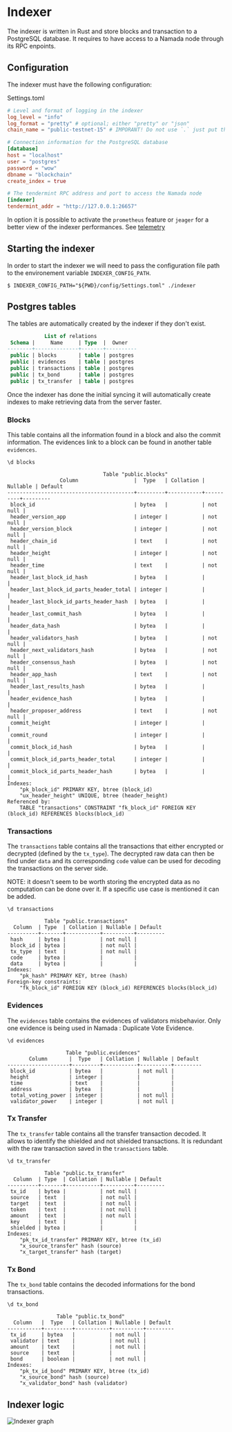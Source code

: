 # Indexer

The indexer is written in Rust and store blocks and transaction to a PostgreSQL database. It requires to have access to a Namada node through its RPC enpoints.

## Configuration

The indexer must have the following configuration:

Settings.toml

```toml
# Level and format of logging in the indexer
log_level = "info"
log_format = "pretty" # optional; either "pretty" or "json"
chain_name = "public-testnet-15" # IMPORANT! Do not use `.` just put the name of the network and don't have the hash (e.g 'shielded-expedition.b40d8e9055' becomes 'shielded-expedition')

# Connection information for the PostgreSQL database
[database]
host = "localhost"
user = "postgres"
password = "wow"
dbname = "blockchain"
create_index = true

# The tendermint RPC address and port to access the Namada node
[indexer]
tendermint_addr = "http://127.0.0.1:26657"
```

In option it is possible to activate the `prometheus` feature or `jeager` for a better view of the indexer performances. See [telemetry](./telemetry.md)

## Starting the indexer

In order to start the indexer we will need to pass the configuration file path to the environement variable `INDEXER_CONFIG_PATH`.

```
$ INDEXER_CONFIG_PATH="${PWD}/config/Settings.toml" ./indexer
```

## Postgres tables

The tables are automatically created by the indexer if they don't exist.

```sql
            List of relations
 Schema |     Name     | Type  |  Owner
--------+--------------+-------+----------
 public | blocks       | table | postgres
 public | evidences    | table | postgres
 public | transactions | table | postgres
 public | tx_bond      | table | postgres
 public | tx_transfer  | table | postgres
```

Once the indexer has done the initial syncing it will automatically create indexes to make retrieving data from the server faster.

### Blocks

This table contains all the information found in a block and also the commit information. The evidences link to a block can be found in another table `evidences`.

```
\d blocks

                               Table "public.blocks"
                 Column                  |  Type   | Collation | Nullable | Default
-----------------------------------------+---------+-----------+----------+---------
 block_id                                | bytea   |           | not null |
 header_version_app                      | integer |           | not null |
 header_version_block                    | integer |           | not null |
 header_chain_id                         | text    |           | not null |
 header_height                           | integer |           | not null |
 header_time                             | text    |           | not null |
 header_last_block_id_hash               | bytea   |           |          |
 header_last_block_id_parts_header_total | integer |           |          |
 header_last_block_id_parts_header_hash  | bytea   |           |          |
 header_last_commit_hash                 | bytea   |           |          |
 header_data_hash                        | bytea   |           |          |
 header_validators_hash                  | bytea   |           | not null |
 header_next_validators_hash             | bytea   |           | not null |
 header_consensus_hash                   | bytea   |           | not null |
 header_app_hash                         | text    |           | not null |
 header_last_results_hash                | bytea   |           |          |
 header_evidence_hash                    | bytea   |           |          |
 header_proposer_address                 | text    |           | not null |
 commit_height                           | integer |           |          |
 commit_round                            | integer |           |          |
 commit_block_id_hash                    | bytea   |           |          |
 commit_block_id_parts_header_total      | integer |           |          |
 commit_block_id_parts_header_hash       | bytea   |           |          |
Indexes:
    "pk_block_id" PRIMARY KEY, btree (block_id)
    "ux_header_height" UNIQUE, btree (header_height)
Referenced by:
    TABLE "transactions" CONSTRAINT "fk_block_id" FOREIGN KEY (block_id) REFERENCES blocks(block_id)
```

### Transactions

The `transactions` table contains all the transactions that either encrypted or decrypted (defined by the `tx_type`). The decrypted raw data can then be find under `data` and its corresponding `code` value can be used for decoding the transactions on the server side.

NOTE: it doesn't seem to be worth storing the encrypted data as no computation can be done over it. If a specific use case is mentioned it can be added.

```
\d transactions

            Table "public.transactions"
  Column  | Type  | Collation | Nullable | Default
----------+-------+-----------+----------+---------
 hash     | bytea |           | not null |
 block_id | bytea |           | not null |
 tx_type  | text  |           | not null |
 code     | bytea |           |          |
 data     | bytea |           |          |
Indexes:
    "pk_hash" PRIMARY KEY, btree (hash)
Foreign-key constraints:
    "fk_block_id" FOREIGN KEY (block_id) REFERENCES blocks(block_id)

```

### Evidences

The `evidences` table contains the evidences of validators misbehavior. Only one evidence is being used in Namada : Duplicate Vote Evidence.

```
\d evidences

                   Table "public.evidences"
       Column       |  Type   | Collation | Nullable | Default
--------------------+---------+-----------+----------+---------
 block_id           | bytea   |           | not null |
 height             | integer |           |          |
 time               | text    |           |          |
 address            | bytea   |           |          |
 total_voting_power | integer |           | not null |
 validator_power    | integer |           | not null |
```

### Tx Transfer

The `tx_transfer` table contains all the transfer transaction decoded. It allows to identify the shielded and not shielded transactions. It is redundant with the raw transaction saved in the `transactions` table.

```
\d tx_transfer

            Table "public.tx_transfer"
  Column  | Type  | Collation | Nullable | Default
----------+-------+-----------+----------+---------
 tx_id    | bytea |           | not null |
 source   | text  |           | not null |
 target   | text  |           | not null |
 token    | text  |           | not null |
 amount   | text  |           | not null |
 key      | text  |           |          |
 shielded | bytea |           |          |
Indexes:
    "pk_tx_id_transfer" PRIMARY KEY, btree (tx_id)
    "x_source_transfer" hash (source)
    "x_target_transfer" hash (target)
```

### Tx Bond

The `tx_bond` table contains the decoded informations for the bond transactions.

```
\d tx_bond

                Table "public.tx_bond"
  Column   |  Type   | Collation | Nullable | Default
-----------+---------+-----------+----------+---------
 tx_id     | bytea   |           | not null |
 validator | text    |           | not null |
 amount    | text    |           | not null |
 source    | text    |           |          |
 bond      | boolean |           | not null |
Indexes:
    "pk_tx_id_bond" PRIMARY KEY, btree (tx_id)
    "x_source_bond" hash (source)
    "x_validator_bond" hash (validator)

```

## Indexer logic

![Indexer graph](./assets/indexer_graph.jpg)
